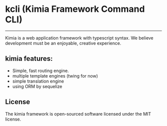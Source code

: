 # kcli (Kimia Framework Command CLI)
-----------------------

Kimia is a web application framework with typescript syntax. We believe development must be an enjoyable, creative experience.

## kimia features:

- Simple, fast routing engine.
- multiple template engines (twing for now)
- simple translation engine
- using ORM by sequelize

## License
The kimia framework is open-sourced software licensed under the MIT license.
